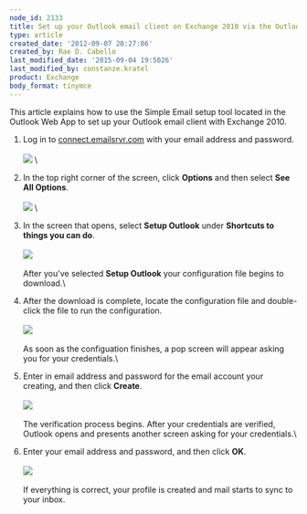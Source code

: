```yaml
---
node_id: 2133
title: Set up your Outlook email client on Exchange 2010 via the Outlook Web App
type: article
created_date: '2012-09-07 20:27:06'
created_by: Rae D. Cabello
last_modified_date: '2015-09-04 19:5026'
last_modified_by: constanze.kratel
product: Exchange
body_format: tinymce
---
```


This article explains how to use the Simple Email setup tool located in
the Outlook Web App to set up your Outlook email client with Exchange
2010.

1.  Log in to [connect.emailsrvr.com](http://connect.emailsrvr.com) with
    your email address and password.\
     \
     ![](/knowledge_center/sites/default/files/field/image/2133.1b.png) \
      
2.  In the top right corner of the screen, click **Options** and then
    select **See All Options**.\
     \
     ![](/knowledge_center/sites/default/files/field/image/2133.2a_1.png) \
      
3.  In the screen that opens, select **Setup Outlook** under **Shortcuts
    to things you can do**.\
     \
     ![](/knowledge_center/sites/default/files/field/image/2133.3a.png)\
     \
     After you've selected **Setup Outlook** your configuration file
    begins to download.\
      
4.  After the download is complete, locate the configuration file and
    double-click the file to run the configuration.\
     \
     ![](/knowledge_center/sites/default/files/field/image/2133.4a.png)\
     \
     As soon as the configuation finishes, a pop screen will appear
    asking you for your credentials.\
      
5.  Enter in email address and password for the email account your
    creating, and then click **Create**.\
     \
     ![](/knowledge_center/sites/default/files/field/image/2133.5b.png)\
     \
     The verification process begins. After your credentials are
    verified, Outlook opens and presents another screen asking for your
    credentials.\
      
6.  Enter your email address and password, and then click **OK**.\
     \
     ![](/knowledge_center/sites/default/files/field/image/2133.6a.png)\
     \
     If everything is correct, your profile is created and mail starts
    to sync to your inbox.

 

